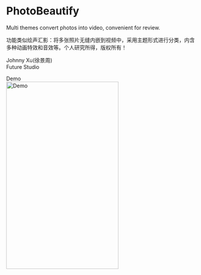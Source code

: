 # PhotoBeautify

Multi themes convert photos into video, convenient for review.

功能类似绘声汇影：将多张照片无缝内嵌到视频中，采用主题形式进行分类，内含多种动画特效和音效等。个人研究所得，版权所有！

Johnny Xu(徐景周)  
Future Studio

Demo  
<img src="https://github.com/xujingzhou/PhotoBeautify/blob/master/Resource/Demo/Demo.gif" width = "300" height = "500" alt="Demo" align=center />

